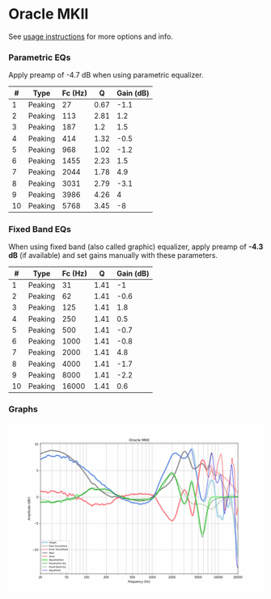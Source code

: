 # Oracle MKII
See [usage instructions](https://github.com/jaakkopasanen/AutoEq#usage) for more options and info.

### Parametric EQs
Apply preamp of -4.7 dB when using parametric equalizer.

|   # | Type    |   Fc (Hz) |    Q |   Gain (dB) |
|-----|---------|-----------|------|-------------|
|   1 | Peaking |        27 | 0.67 |        -1.1 |
|   2 | Peaking |       113 | 2.81 |         1.2 |
|   3 | Peaking |       187 | 1.2  |         1.5 |
|   4 | Peaking |       414 | 1.32 |        -0.5 |
|   5 | Peaking |       968 | 1.02 |        -1.2 |
|   6 | Peaking |      1455 | 2.23 |         1.5 |
|   7 | Peaking |      2044 | 1.78 |         4.9 |
|   8 | Peaking |      3031 | 2.79 |        -3.1 |
|   9 | Peaking |      3986 | 4.26 |         4   |
|  10 | Peaking |      5768 | 3.45 |        -8   |

### Fixed Band EQs
When using fixed band (also called graphic) equalizer, apply preamp of **-4.3 dB** (if available) and set gains manually with these parameters.

|   # | Type    |   Fc (Hz) |    Q |   Gain (dB) |
|-----|---------|-----------|------|-------------|
|   1 | Peaking |        31 | 1.41 |        -1   |
|   2 | Peaking |        62 | 1.41 |        -0.6 |
|   3 | Peaking |       125 | 1.41 |         1.8 |
|   4 | Peaking |       250 | 1.41 |         0.5 |
|   5 | Peaking |       500 | 1.41 |        -0.7 |
|   6 | Peaking |      1000 | 1.41 |        -0.8 |
|   7 | Peaking |      2000 | 1.41 |         4.8 |
|   8 | Peaking |      4000 | 1.41 |        -1.7 |
|   9 | Peaking |      8000 | 1.41 |        -2.2 |
|  10 | Peaking |     16000 | 1.41 |         0.6 |

### Graphs
![](./Oracle%20MKII.png)
